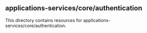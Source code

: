 ﻿## applications-services/core/authentication

This directory contains resources for applications-services/core/authentication.
